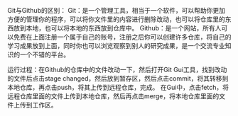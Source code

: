 Git与Github的区别：
  Git：是一个管理工具，相当于一个软件，可以帮助你更加方便的管理你的程序，可以将你文件里的内容进行删除改动，也可以将仓库里的东西放到本地，也可以将本地的东西放到仓库中。
  Github：是一个网站，所有人可以免费在上面注册一个属于自己的账号，注册之后你可以创建许多仓库，将自己的学习成果放到上面，同时你也可以浏览观察到别人的研究成果，是一个交流专业知识的一个不错的平台。
  
  运行过程：在Github的仓库中的文件改动一下，然后打开Git Gui工具，找到改动的文件后点击stage changed，然后放到暂存区，然后点击commit，将其转移到本地仓库，再点击push，将其上传到远程仓库，完成。
           在Gui中，点击fetch，将远程仓库里面的文件上传到本地仓库，然后再点击merge，将本地仓库里面的文件上传到工作区。
